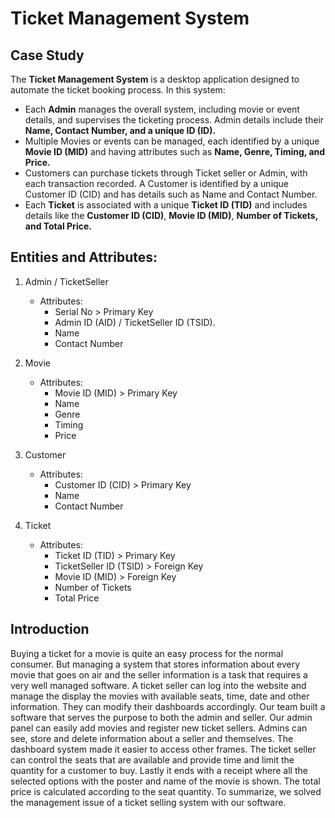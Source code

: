 # Ticket Management System
## Case Study

The **Ticket Management System** is a desktop application designed to automate the ticket booking process. In this system:

- Each **Admin** manages the overall system, including movie or event details, and supervises the ticketing process. Admin details include their **Name, Contact Number, and a unique ID (ID).**
- Multiple Movies or events can be managed, each identified by a unique **Movie ID (MID)** and having attributes such as **Name, Genre, Timing, and Price.**
- Customers can purchase tickets through Ticket seller or Admin, with each transaction recorded. A Customer is identified by a unique Customer ID (CID) and has details such as Name and Contact Number.
- Each **Ticket** is associated with a unique **Ticket ID (TID)** and includes details like the **Customer ID (CID)**, **Movie ID (MID)**, **Number of Tickets, and Total Price.**


## Entities and Attributes:

1. Admin / TicketSeller
    - Attributes:
        - Serial No > Primary Key
        - Admin ID (AID) / TicketSeller ID (TSID).
        - Name
        - Contact Number

2. Movie
    - Attributes:
        - Movie ID (MID) > Primary Key
        - Name
        - Genre
        - Timing
        - Price

3. Customer
    - Attributes:
        - Customer ID (CID) > Primary Key
        - Name
        - Contact Number

4. Ticket
    - Attributes:
        - Ticket ID (TID) > Primary Key
        - TicketSeller ID (TSID) > Foreign Key
        - Movie ID (MID) > Foreign Key
        - Number of Tickets
        - Total Price


## Introduction

Buying a ticket for a movie is quite an easy process for the normal consumer. But managing a system that stores information about every movie that goes on air and the seller information is a task that requires a very well managed software. A ticket seller can log into the website and manage the display the movies with available seats, time, date and other information. They can modify their dashboards accordingly. Our team built a software that serves the purpose to both the admin and seller. Our admin panel can easily add movies and register new ticket sellers. Admins can see, store and delete information about a seller and themselves. The dashboard system made it easier to access other frames. The ticket seller can control the seats that are available and provide time and limit the quantity for a customer to buy. Lastly it ends with a receipt where all the selected options with the poster and name of the movie is shown. The total price is calculated according to the seat quantity. To summarize, we solved the management issue of a ticket selling system with our software.